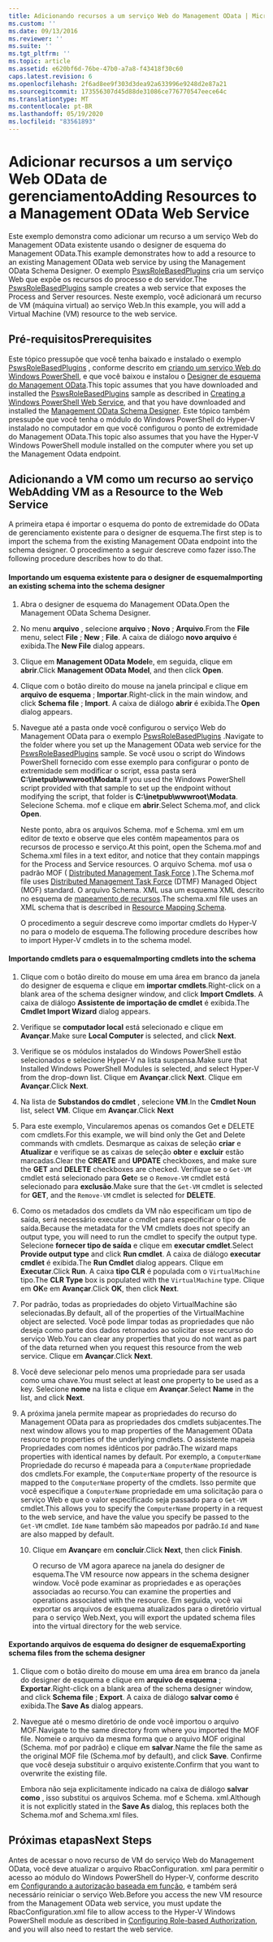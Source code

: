```yaml
---
title: Adicionando recursos a um serviço Web do Management OData | Microsoft Docs
ms.custom: ''
ms.date: 09/13/2016
ms.reviewer: ''
ms.suite: ''
ms.tgt_pltfrm: ''
ms.topic: article
ms.assetid: e620bf6d-76be-47b0-a7a8-f43418f30c60
caps.latest.revision: 6
ms.openlocfilehash: 2f6ad8ee9f303d3dea92a633996e9248d2e87a21
ms.sourcegitcommit: 173556307d45d88de31086ce776770547eece64c
ms.translationtype: MT
ms.contentlocale: pt-BR
ms.lasthandoff: 05/19/2020
ms.locfileid: "83561893"
---
```

# <a name="adding-resources-to-a-management-odata-web-service"></a><span data-ttu-id="453d7-102">Adicionar recursos a um serviço Web OData de gerenciamento</span><span class="sxs-lookup"><span data-stu-id="453d7-102">Adding Resources to a Management OData Web Service</span></span>

<span data-ttu-id="453d7-103">Este exemplo demonstra como adicionar um recurso a um serviço Web do Management OData existente usando o designer de esquema do Management OData.</span><span class="sxs-lookup"><span data-stu-id="453d7-103">This example demonstrates how to add a resource to an existing Management OData web service by using the Management OData Schema Designer.</span></span> <span data-ttu-id="453d7-104">O exemplo [PswsRoleBasedPlugins](https://code.msdn.microsoft.com:443/windowsdesktop/PswsRoleBasedPlugins-9c79b75a) cria um serviço Web que expõe os recursos do processo e do servidor.</span><span class="sxs-lookup"><span data-stu-id="453d7-104">The [PswsRoleBasedPlugins](https://code.msdn.microsoft.com:443/windowsdesktop/PswsRoleBasedPlugins-9c79b75a) sample creates a web service that exposes the Process and Server resources.</span></span> <span data-ttu-id="453d7-105">Neste exemplo, você adicionará um recurso de VM (máquina virtual) ao serviço Web.</span><span class="sxs-lookup"><span data-stu-id="453d7-105">In this example, you will add a Virtual Machine (VM) resource to the web service.</span></span>

## <a name="prerequisites"></a><span data-ttu-id="453d7-106">Pré-requisitos</span><span class="sxs-lookup"><span data-stu-id="453d7-106">Prerequisites</span></span>

<span data-ttu-id="453d7-107">Este tópico pressupõe que você tenha baixado e instalado o exemplo [PswsRoleBasedPlugins](https://code.msdn.microsoft.com:443/windowsdesktop/PswsRoleBasedPlugins-9c79b75a) , conforme descrito em [criando um serviço Web do Windows PowerShell](./creating-a-management-odata-web-service.md), e que você baixou e instalou o [Designer de esquema do Management OData](https://marketplace.visualstudio.com/items?itemName=jlisc0.ManagementODataSchemaDesigner).</span><span class="sxs-lookup"><span data-stu-id="453d7-107">This topic assumes that you have downloaded and installed the [PswsRoleBasedPlugins](https://code.msdn.microsoft.com:443/windowsdesktop/PswsRoleBasedPlugins-9c79b75a) sample as described in [Creating a Windows PowerShell Web Service](./creating-a-management-odata-web-service.md), and that you have downloaded and installed the [Management OData Schema Designer](https://marketplace.visualstudio.com/items?itemName=jlisc0.ManagementODataSchemaDesigner).</span></span> <span data-ttu-id="453d7-108">Este tópico também pressupõe que você tenha o módulo do Windows PowerShell do Hyper-V instalado no computador em que você configurou o ponto de extremidade do Management OData.</span><span class="sxs-lookup"><span data-stu-id="453d7-108">This topic also assumes that you have the Hyper-V Windows PowerShell module installed on the computer where you set up the Management Odata endpoint.</span></span>

## <a name="adding-vm-as-a-resource-to-the-web-service"></a><span data-ttu-id="453d7-109">Adicionando a VM como um recurso ao serviço Web</span><span class="sxs-lookup"><span data-stu-id="453d7-109">Adding VM as a Resource to the Web Service</span></span>

<span data-ttu-id="453d7-110">A primeira etapa é importar o esquema do ponto de extremidade do OData de gerenciamento existente para o designer de esquema.</span><span class="sxs-lookup"><span data-stu-id="453d7-110">The first step is to import the schema from the existing Management OData endpoint into the schema designer.</span></span> <span data-ttu-id="453d7-111">O procedimento a seguir descreve como fazer isso.</span><span class="sxs-lookup"><span data-stu-id="453d7-111">The following procedure describes how to do that.</span></span>

#### <a name="importing-an-existing-schema-into-the-schema-designer"></a><span data-ttu-id="453d7-112">Importando um esquema existente para o designer de esquema</span><span class="sxs-lookup"><span data-stu-id="453d7-112">Importing an existing schema into the schema designer</span></span>

1. <span data-ttu-id="453d7-113">Abra o designer de esquema do Management OData.</span><span class="sxs-lookup"><span data-stu-id="453d7-113">Open the Management OData Schema Designer.</span></span>

2. <span data-ttu-id="453d7-114">No menu **arquivo** , selecione **arquivo** ; **Novo** ; **Arquivo**.</span><span class="sxs-lookup"><span data-stu-id="453d7-114">From the **File** menu, select **File** ; **New** ; **File**.</span></span> <span data-ttu-id="453d7-115">A caixa de diálogo **novo arquivo** é exibida.</span><span class="sxs-lookup"><span data-stu-id="453d7-115">The **New File** dialog appears.</span></span>

3. <span data-ttu-id="453d7-116">Clique em **Management OData Model**e, em seguida, clique em **abrir**.</span><span class="sxs-lookup"><span data-stu-id="453d7-116">Click **Management OData Model**, and then click **Open**.</span></span>

4. <span data-ttu-id="453d7-117">Clique com o botão direito do mouse na janela principal e clique em **arquivo de esquema** ; **Importar**.</span><span class="sxs-lookup"><span data-stu-id="453d7-117">Right-click in the main window, and click **Schema file** ; **Import**.</span></span> <span data-ttu-id="453d7-118">A caixa de diálogo **abrir** é exibida.</span><span class="sxs-lookup"><span data-stu-id="453d7-118">The **Open** dialog appears.</span></span>

5. <span data-ttu-id="453d7-119">Navegue até a pasta onde você configurou o serviço Web do Management OData para o exemplo [PswsRoleBasedPlugins](https://code.msdn.microsoft.com:443/windowsdesktop/PswsRoleBasedPlugins-9c79b75a) .</span><span class="sxs-lookup"><span data-stu-id="453d7-119">Navigate to the folder where you set up the Management OData web service for the [PswsRoleBasedPlugins](https://code.msdn.microsoft.com:443/windowsdesktop/PswsRoleBasedPlugins-9c79b75a) sample.</span></span> <span data-ttu-id="453d7-120">Se você usou o script do Windows PowerShell fornecido com esse exemplo para configurar o ponto de extremidade sem modificar o script, essa pasta será **C:\inetpub\wwwroot\Modata**.</span><span class="sxs-lookup"><span data-stu-id="453d7-120">If you used the Windows PowerShell script provided with that sample to set up the endpoint without modifying the script, that folder is **C:\inetpub\wwwroot\Modata**.</span></span> <span data-ttu-id="453d7-121">Selecione Schema. mof e clique em **abrir**.</span><span class="sxs-lookup"><span data-stu-id="453d7-121">Select Schema.mof, and click **Open**.</span></span>

   <span data-ttu-id="453d7-122">Neste ponto, abra os arquivos Schema. mof e Schema. xml em um editor de texto e observe que eles contêm mapeamentos para os recursos de processo e serviço.</span><span class="sxs-lookup"><span data-stu-id="453d7-122">At this point, open the Schema.mof and Schema.xml files in a text editor, and notice that they contain mappings for the Process and Service resources.</span></span> <span data-ttu-id="453d7-123">O arquivo Schema. mof usa o padrão MOF ( [Distributed Management Task Force](https://www.dmtf.org/) ).</span><span class="sxs-lookup"><span data-stu-id="453d7-123">The Schema.mof file uses [Distributed Management  Task Force](https://www.dmtf.org/) (DTMF) Managed Object (MOF) standard.</span></span> <span data-ttu-id="453d7-124">O arquivo Schema. XML usa um esquema XML descrito no esquema de [mapeamento de recursos](./resource-mapping-schema.md).</span><span class="sxs-lookup"><span data-stu-id="453d7-124">The schema.xml file uses an XML schema that is described in [Resource Mapping Schema](./resource-mapping-schema.md).</span></span>

   <span data-ttu-id="453d7-125">O procedimento a seguir descreve como importar cmdlets do Hyper-V no para o modelo de esquema.</span><span class="sxs-lookup"><span data-stu-id="453d7-125">The following procedure describes how to import Hyper-V cmdlets in to the schema model.</span></span>

#### <a name="importing-cmdlets-into-the-schema"></a><span data-ttu-id="453d7-126">Importando cmdlets para o esquema</span><span class="sxs-lookup"><span data-stu-id="453d7-126">Importing cmdlets into the schema</span></span>

1. <span data-ttu-id="453d7-127">Clique com o botão direito do mouse em uma área em branco da janela do designer de esquema e clique em **importar cmdlets**.</span><span class="sxs-lookup"><span data-stu-id="453d7-127">Right-click on a blank area of the schema designer window, and click **Import Cmdlets**.</span></span> <span data-ttu-id="453d7-128">A caixa de diálogo **Assistente de importação de cmdlet** é exibida.</span><span class="sxs-lookup"><span data-stu-id="453d7-128">The **Cmdlet Import Wizard** dialog appears.</span></span>

2. <span data-ttu-id="453d7-129">Verifique se **computador local** está selecionado e clique em **Avançar**.</span><span class="sxs-lookup"><span data-stu-id="453d7-129">Make sure **Local Computer** is selected, and click **Next**.</span></span>

3. <span data-ttu-id="453d7-130">Verifique se os módulos instalados do Windows PowerShell estão selecionados e selecione Hyper-V na lista suspensa.</span><span class="sxs-lookup"><span data-stu-id="453d7-130">Make sure that Installed Windows PowerShell Modules is selected, and select Hyper-V from the drop-down list.</span></span> <span data-ttu-id="453d7-131">Clique em **Avançar**.</span><span class="sxs-lookup"><span data-stu-id="453d7-131">click **Next**.</span></span> <span data-ttu-id="453d7-132">Clique em **Avançar**.</span><span class="sxs-lookup"><span data-stu-id="453d7-132">Click **Next**.</span></span>

4. <span data-ttu-id="453d7-133">Na lista de **Substandos do cmdlet** , selecione **VM**.</span><span class="sxs-lookup"><span data-stu-id="453d7-133">In the **Cmdlet Noun** list, select **VM**.</span></span> <span data-ttu-id="453d7-134">Clique em **Avançar**.</span><span class="sxs-lookup"><span data-stu-id="453d7-134">Click **Next**</span></span>

5. <span data-ttu-id="453d7-135">Para este exemplo, Vincularemos apenas os comandos Get e DELETE com cmdlets.</span><span class="sxs-lookup"><span data-stu-id="453d7-135">For this example, we will bind only the Get and Delete commands with cmdlets.</span></span> <span data-ttu-id="453d7-136">Desmarque as caixas de seleção **criar** e **Atualizar** e verifique se as caixas de seleção **obter** e **excluir** estão marcadas.</span><span class="sxs-lookup"><span data-stu-id="453d7-136">Clear the **CREATE** and **UPDATE** checkboxes, and make sure the **GET** and **DELETE** checkboxes are checked.</span></span> <span data-ttu-id="453d7-137">Verifique se o `Get-VM` cmdlet está selecionado para **Get**e se o `Remove-VM` cmdlet está selecionado para **exclusão**.</span><span class="sxs-lookup"><span data-stu-id="453d7-137">Make sure that the `Get-VM` cmdlet is selected for **GET**, and the `Remove-VM` cmdlet is selected for **DELETE**.</span></span>

6. <span data-ttu-id="453d7-138">Como os metadados dos cmdlets da VM não especificam um tipo de saída, será necessário executar o cmdlet para especificar o tipo de saída.</span><span class="sxs-lookup"><span data-stu-id="453d7-138">Because the metadata for the VM cmdlets does not specify an output type, you will need to run the cmdlet to specify the output type.</span></span> <span data-ttu-id="453d7-139">Selecione **fornecer tipo de saída** e clique em **executar cmdlet**.</span><span class="sxs-lookup"><span data-stu-id="453d7-139">Select **Provide output type** and click **Run cmdlet**.</span></span> <span data-ttu-id="453d7-140">A caixa de diálogo **executar cmdlet** é exibida.</span><span class="sxs-lookup"><span data-stu-id="453d7-140">The **Run Cmdlet** dialog appears.</span></span> <span data-ttu-id="453d7-141">Clique em **Executar**.</span><span class="sxs-lookup"><span data-stu-id="453d7-141">Click **Run**.</span></span> <span data-ttu-id="453d7-142">A caixa **tipo CLR** é populada com o `VirtualMachine` tipo.</span><span class="sxs-lookup"><span data-stu-id="453d7-142">The **CLR Type** box is populated with the `VirtualMachine` type.</span></span> <span data-ttu-id="453d7-143">Clique em **OK**e em **Avançar**.</span><span class="sxs-lookup"><span data-stu-id="453d7-143">Click **OK**, then click **Next**.</span></span>

7. <span data-ttu-id="453d7-144">Por padrão, todas as propriedades do objeto VirtualMachine são selecionadas.</span><span class="sxs-lookup"><span data-stu-id="453d7-144">By default, all of the properties of the VirtualMachine object are selected.</span></span> <span data-ttu-id="453d7-145">Você pode limpar todas as propriedades que não deseja como parte dos dados retornados ao solicitar esse recurso do serviço Web.</span><span class="sxs-lookup"><span data-stu-id="453d7-145">You can clear any properties that you do not want as part of the data returned when you request this resource from the web service.</span></span> <span data-ttu-id="453d7-146">Clique em **Avançar**.</span><span class="sxs-lookup"><span data-stu-id="453d7-146">Click **Next**.</span></span>

8. <span data-ttu-id="453d7-147">Você deve selecionar pelo menos uma propriedade para ser usada como uma chave.</span><span class="sxs-lookup"><span data-stu-id="453d7-147">You must select at least one property to be used as a key.</span></span> <span data-ttu-id="453d7-148">Selecione **nome** na lista e clique em **Avançar**.</span><span class="sxs-lookup"><span data-stu-id="453d7-148">Select **Name** in the list, and click **Next**.</span></span>

9. <span data-ttu-id="453d7-149">A próxima janela permite mapear as propriedades do recurso do Management OData para as propriedades dos cmdlets subjacentes.</span><span class="sxs-lookup"><span data-stu-id="453d7-149">The next window allows you to map properties of the Management OData resource to properties of the underlying cmdlets.</span></span> <span data-ttu-id="453d7-150">O assistente mapeia Propriedades com nomes idênticos por padrão.</span><span class="sxs-lookup"><span data-stu-id="453d7-150">The wizard maps properties with identical names by default.</span></span> <span data-ttu-id="453d7-151">Por exemplo, a `ComputerName` Propriedade do recurso é mapeada para a `ComputerName` propriedade dos cmdlets.</span><span class="sxs-lookup"><span data-stu-id="453d7-151">For example, the `ComputerName` property of the resource is mapped to the `ComputerName` property of the cmdlets.</span></span>  <span data-ttu-id="453d7-152">Isso permite que você especifique a `ComputerName` propriedade em uma solicitação para o serviço Web e que o valor especificado seja passado para o `Get-VM` cmdlet.</span><span class="sxs-lookup"><span data-stu-id="453d7-152">This allows you to specify the `ComputerName` property in a request to the web service, and have the value you specify be passed to the `Get-VM` cmdlet.</span></span> <span data-ttu-id="453d7-153">`Id`e `Name` também são mapeados por padrão.</span><span class="sxs-lookup"><span data-stu-id="453d7-153">`Id` and `Name` are also mapped by default.</span></span>

   10. <span data-ttu-id="453d7-154">Clique em **Avançar**e em **concluir**.</span><span class="sxs-lookup"><span data-stu-id="453d7-154">Click **Next**, then click **Finish**.</span></span>

       <span data-ttu-id="453d7-155">O recurso de VM agora aparece na janela do designer de esquema.</span><span class="sxs-lookup"><span data-stu-id="453d7-155">The VM resource now appears in the schema designer window.</span></span> <span data-ttu-id="453d7-156">Você pode examinar as propriedades e as operações associadas ao recurso.</span><span class="sxs-lookup"><span data-stu-id="453d7-156">You can examine the properties and operations associated with the resource.</span></span> <span data-ttu-id="453d7-157">Em seguida, você vai exportar os arquivos de esquema atualizados para o diretório virtual para o serviço Web.</span><span class="sxs-lookup"><span data-stu-id="453d7-157">Next, you will export the updated schema files into the virtual directory for the web service.</span></span>

#### <a name="exporting-schema-files-from-the-schema-designer"></a><span data-ttu-id="453d7-158">Exportando arquivos de esquema do designer de esquema</span><span class="sxs-lookup"><span data-stu-id="453d7-158">Exporting schema files from the schema designer</span></span>

1. <span data-ttu-id="453d7-159">Clique com o botão direito do mouse em uma área em branco da janela do designer de esquema e clique em **arquivo de esquema** ; **Exportar**.</span><span class="sxs-lookup"><span data-stu-id="453d7-159">Right-click on a blank area of the schema designer window, and click **Schema file** ; **Export**.</span></span> <span data-ttu-id="453d7-160">A caixa de diálogo **salvar como** é exibida.</span><span class="sxs-lookup"><span data-stu-id="453d7-160">The **Save As** dialog appears.</span></span>

2. <span data-ttu-id="453d7-161">Navegue até o mesmo diretório de onde você importou o arquivo MOF.</span><span class="sxs-lookup"><span data-stu-id="453d7-161">Navigate to the same directory from where you imported the MOF file.</span></span> <span data-ttu-id="453d7-162">Nomeie o arquivo da mesma forma que o arquivo MOF original (Schema. mof por padrão) e clique em **salvar**.</span><span class="sxs-lookup"><span data-stu-id="453d7-162">Name the file the same as the original MOF file (Schema.mof by default), and click **Save**.</span></span> <span data-ttu-id="453d7-163">Confirme que você deseja substituir o arquivo existente.</span><span class="sxs-lookup"><span data-stu-id="453d7-163">Confirm that you want to overwrite the existing file.</span></span>

   <span data-ttu-id="453d7-164">Embora não seja explicitamente indicado na caixa de diálogo **salvar como** , isso substitui os arquivos Schema. mof e Schema. xml.</span><span class="sxs-lookup"><span data-stu-id="453d7-164">Although it is not explicitly stated in the **Save As** dialog, this replaces both the Schema.mof and Schema.xml files.</span></span>

## <a name="next-steps"></a><span data-ttu-id="453d7-165">Próximas etapas</span><span class="sxs-lookup"><span data-stu-id="453d7-165">Next Steps</span></span>

<span data-ttu-id="453d7-166">Antes de acessar o novo recurso de VM do serviço Web do Management OData, você deve atualizar o arquivo RbacConfiguration. xml para permitir o acesso ao módulo do Windows PowerShell do Hyper-V, conforme descrito em [Configurando a autorização baseada em função](./configuring-role-based-authorization.md), e também será necessário reiniciar o serviço Web.</span><span class="sxs-lookup"><span data-stu-id="453d7-166">Before you access the new VM resource from the Management OData web service, you must update the RbacConfiguration.xml file to allow access to the Hyper-V Windows PowerShell module as described in [Configuring Role-based Authorization](./configuring-role-based-authorization.md), and you will also need to restart the web service.</span></span>

